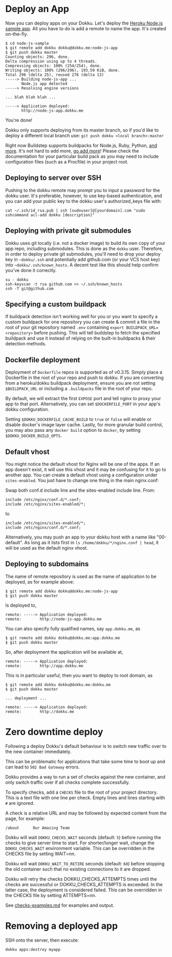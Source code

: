 # Deploy an App

Now you can deploy apps on your Dokku. Let's deploy the [Heroku Node.js sample app](https://github.com/heroku/node-js-sample). All you have to do is add a remote to name the app. It's created on-the-fly.

```
$ cd node-js-sample
$ git remote add dokku dokku@dokku.me:node-js-app
$ git push dokku master
Counting objects: 296, done.
Delta compression using up to 4 threads.
Compressing objects: 100% (254/254), done.
Writing objects: 100% (296/296), 193.59 KiB, done.
Total 296 (delta 25), reused 276 (delta 13)
-----> Building node-js-app ...
       Node.js app detected
-----> Resolving engine versions

... blah blah blah ...

-----> Application deployed:
       http://node-js-app.dokku.me
```

You're done!

Dokku only supports deploying from its master branch, so if you'd like to deploy a different local branch use: ```git push dokku <local branch>:master```

Right now Buildstep supports buildpacks for Node.js, Ruby, Python, [and more](https://github.com/progrium/buildstep#supported-buildpacks). It's not hard to add more, [go add more](https://github.com/progrium/buildstep#adding-buildpacks)!
Please check the documentation for your particular build pack as you may need to include configuration files (such as a Procfile) in your project root.

## Deploying to server over SSH

Pushing to the dokku remote may prompt you to input a password for the dokku user. It's preferable, however, to use key-based authentication, and you can add your public key to the dokku user's authorized_keys file with:

```
cat ~/.ssh/id_rsa.pub | ssh [sudouser]@[yourdomain].com "sudo sshcommand acl-add dokku [description]"
```

## Deploying with private git submodules

Dokku uses git locally (i.e. not a docker image) to build its own copy of your app repo, including submodules. This is done as the `dokku` user. Therefore, in order to deploy private git submodules, you'll need to drop your deploy key in `~dokku/.ssh` and potentially add github.com (or your VCS host key) into `~dokku/.ssh/known_hosts`. A decent test like this should help confirm you've done it correctly.

```
su - dokku
ssh-keyscan -t rsa github.com >> ~/.ssh/known_hosts
ssh -T git@github.com
```

## Specifying a custom buildpack

If buildpack detection isn't working well for you or you want to specify a custom buildpack for one repository you can create & commit a file in the root of your git repository named `.env` containing `export BUILDPACK_URL=<repository>` before pushing. This will tell buildstep to fetch the specified buildpack and use it instead of relying on the built-in buildpacks & their detection methods.

## Dockerfile deployment

Deployment of `Dockerfile` repos is supported as of v0.3.15. Simply place a Dockerfile in the root of your repo and push to dokku. If you are converting from a heroku/dokku buildpack deployment, ensure you are not setting `$BUILDPACK_URL` or including a `.buildpacks` file in the root of your repo.

By default, we will extract the first `EXPOSE` port and tell nginx to proxy your app to that port. Alternatively, you can set `$DOCKERFILE_PORT` in your app's dokku configuration.

Setting `$DOKKU_DOCKERFILE_CACHE_BUILD` to `true` or `false` will enable or disable docker's image layer cache. Lastly, for more granular build control, you may also pass any `docker build` option to `docker`, by setting `$DOKKU_DOCKER_BUILD_OPTS`.

## Default vhost

You might notice the default vhost for Nginx will be one of the apps. If an app doesn't exist, it will use this vhost and it may be confusing for it to go to another app. You can create a default vhost using a configuration under `sites-enabled`. You just have to change one thing in the main nginx.conf:

Swap both conf.d include line and the sites-enabled include line. From:
```
include /etc/nginx/conf.d/*.conf;
include /etc/nginx/sites-enabled/*;
```
to
```
include /etc/nginx/sites-enabled/*;
include /etc/nginx/conf.d/*.conf;
```

Alternatively, you may push an app to your dokku host with a name like "00-default". As long as it lists first in `ls /home/dokku/*/nginx.conf | head`, it will be used as the default nginx vhost.

## Deploying to subdomains

The name of remote repository is used as the name of application to be deployed, as for example above:

    $ git remote add dokku dokku@dokku.me:node-js-app
    $ git push dokku master

Is deployed to,

    remote: -----> Application deployed:
    remote:        http://node-js-app.dokku.me

You can also specify fully qualified names, say `app.dokku.me`, as

    $ git remote add dokku dokku@dokku.me:app.dokku.me
    $ git push dokku master

So, after deployment the application will be available at,

    remote: -----> Application deployed:
    remote:        http://app.dokku.me

This is in particular useful, then you want to deploy to root domain, as

    $ git remote add dokku dokku@dokku.me:dokku.me
    $ git push dokku master

    ... deployment ...

    remote: -----> Application deployed:
    remote:        http://dokku.me

# Zero downtime deploy

Following a deploy Dokku's default behaviour is to switch new traffic over to the new container immediately.

This can be problematic for applications that take some time to boot up and can lead to `502 Bad Gateway` errors.

Dokku provides a way to run a set of checks against the new container, and only switch traffic over if all checks complete successfully.

To specify checks, add a `CHECKS` file to the root of your project directory. This is a text file with one line per check. Empty lines and lines starting with `#` are ignored.

A check is a relative URL and may be followed by expected content from the page, for example:

```
/about      Our Amazing Team
```

Dokku will wait `DOKKU_CHECKS_WAIT` seconds (default: `5`) before running the checks to give server time to start. For shorter/longer wait, change the `DOKKU_CHECKS_WAIT` environment variable.  This can be overridden in the CHECKS file by setting WAIT=nn.

Dokku will wait `DOKKU_WAIT_TO_RETIRE` seconds (default: `60`) before stopping the old container such that no existing connections to it are dropped.

Dokku will retry the checks DOKKU_CHECKS_ATTEMPTS times until the checks are successful or DOKKU_CHECKS_ATTEMPTS is exceeded.  In the latter case, the deployment is considered failed. This can be overridden in the CHECKS file by setting ATTEMPTS=nn.

See [checks-examples.md](checks-examples.md) for examples and output.

# Removing a deployed app

SSH onto the server, then execute:

```shell
dokku apps:destroy myapp
```
